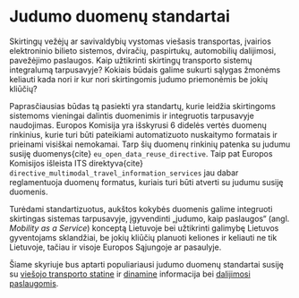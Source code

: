 # Judumo duomenų standartai

Skirtingų vežėjų ar savivaldybių vystomas viešasis transportas, įvairios elektroninio bilieto sistemos, dviračių,
paspirtukų, automobilių dalijimosi, pavežėjimo paslaugos. Kaip užtikrinti skirtingų transporto sistemų integralumą
tarpusavyje? Kokiais būdais galime sukurti sąlygas žmonėms keliauti kada nori ir kur nori skirtingomis judumo
priemonėmis be jokių kliūčių?

Paprasčiausias būdas tą pasiekti yra standartų, kurie leidžia skirtingoms sistemoms vieningai dalintis duomenimis ir
integruotis tarpusavyje naudojimas. Europos Komisija yra išskyrusi 6 didelės
vertės duomenų rinkinius, kurie turi būti pateikiami automatizuoto nuskaitymo formatais ir
prieinami visiškai nemokamai. Tarp šių duomenų rinkinių patenka su judumu susiję duomenys{cite}
`eu_open_data_reuse_directive`. Taip pat Europos Komisijos išleista ITS direktyva{cite}
`directive_multimodal_travel_information_services` jau dabar reglamentuoja duomenų formatus, kuriais turi būti 
atverti su judumu susiję duomenis.

Turėdami standartizuotus, aukštos kokybės duomenis galime integruoti skirtingas sistemas tarpusavyje, įgyvendinti
„judumo, kaip
paslaugos“ (angl. *Mobility as a Service*) konceptą Lietuvoje bei užtikrinti galimybę Lietuvos gyventojams sklandžiai,
be jokių kliūčių planuoti keliones ir keliauti ne tik Lietuvoje, tačiau ir visoje Europos Sąjungoje ar pasaulyje.

Šiame skyriuje bus aptarti populiariausi judumo duomenų standartai susiję
su [viešojo transporto statine](statiniai-duomenys) ir
[dinamine](dinaminiai-duomenys) informacija bei [dalijimosi paslaugomis](dalijimosi-paslaugos).